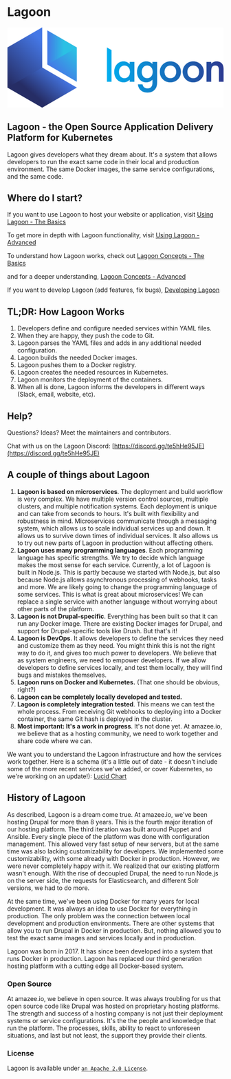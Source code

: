 # Lagoon

![](./lagoon-logo.png)

## Lagoon - the Open Source Application Delivery Platform for Kubernetes

Lagoon gives developers what they dream about. It's a system that allows developers to run the exact same code in their local and production environment. The same Docker images, the same service configurations, and the same code.

## Where do I start?

If you want to use Lagoon to host your website or application, visit
[Using Lagoon - The Basics](using-lagoon-the-basics/index.md)

To get more in depth with Lagoon functionality, visit
[Using Lagoon - Advanced](using-lagoon-advanced/index.md)

To understand how Lagoon works, check out
[Lagoon Concepts - The Basics](concepts-basics/index.md)

and for a deeper understanding, [Lagoon Concepts - Advanced](concepts-advanced/index.md)

If you want to develop Lagoon \(add features, fix bugs\), [Developing Lagoon](contributing-to-lagoon/developing-lagoon.md)

## TL;DR: How Lagoon Works

1. Developers define and configure needed services within YAML files.
2. When they are happy, they push the code to Git.
3. Lagoon parses the YAML files and adds in any additional needed configuration.
4. Lagoon builds the needed Docker images.
5. Lagoon pushes them to a Docker registry.
6. Lagoon creates the needed resources in Kubernetes.
7. Lagoon monitors the deployment of the containers.
8. When all is done, Lagoon informs the developers in different ways \(Slack, email, website, etc\).

## Help?

Questions? Ideas? Meet the maintainers and contributors.

Chat with us on the Lagoon Discord: [https://discord.gg/te5hHe95JE](https://discord.gg/te5hHe95JE)

## A couple of things about Lagoon

1. **Lagoon is based on microservices**. The deployment and build workflow is very complex. We have multiple version control sources, multiple clusters, and multiple notification systems. Each deployment is unique and can take from seconds to hours. It's built with flexibility and robustness in mind. Microservices communicate through a messaging system, which allows us to scale individual services up and down. It allows us to survive down times of individual services. It also allows us to try out new parts of Lagoon in production without affecting others.
2. **Lagoon uses many programming languages**. Each programming language has specific strengths. We try to decide which language makes the most sense for each service. Currently, a lot of Lagoon is built in Node.js. This is partly because we started with Node.js, but also because Node.js allows asynchronous processing of webhooks, tasks and more. We are likely going to change the programming language of some services. This is what is great about microservices! We can replace a single service with another language without worrying about other parts of the platform.
3. **Lagoon is not Drupal-specific**. Everything has been built so that it can run any Docker image. There are existing Docker images for Drupal, and support for Drupal-specific tools like Drush. But that's it!
4. **Lagoon is DevOps**. It allows developers to define the services they need and customize them as they need. You might think this is not the right way to do it, and gives too much power to developers. We believe that as system engineers, we need to empower developers. If we allow developers to define services locally, and test them locally, they will find bugs and mistakes themselves.
5. **Lagoon runs on Docker and Kubernetes.** \(That one should be obvious, right?\)
6. **Lagoon can be completely locally developed and tested.**
7. **Lagoon is completely integration tested**. This means we can test the whole process. From receiving Git webhooks to deploying into a Docker container, the same Git hash is deployed in the cluster.
8. **Most important: It's a work in progress**. It's not done yet. At amazee.io, we believe that as a hosting community, we need to work together and share code where we can.

We want you to understand the Lagoon infrastructure and how the services work together. Here is a schema \(it's a little out of date - it doesn't include some of the more recent services we've added, or cover Kubernetes, so we're working on an update!\): [Lucid Chart](https://lucid.app/documents/view/cb441054-e04a-4389-b98b-c75bcda8ea0d) ‌

## History of Lagoon

As described, Lagoon is a dream come true. At amazee.io, we've been hosting Drupal for more than 8 years. This is the fourth major iteration of our hosting platform. The third iteration was built around Puppet and Ansible. Every single piece of the platform was done with configuration management. This allowed very fast setup of new servers, but at the same time was also lacking customizability for developers. We implemented some customizability, with some already with Docker in production. However, we were never completely happy with it. We realized that our existing platform wasn't enough. With the rise of decoupled Drupal, the need to run Node.js on the server side, the requests for Elasticsearch, and different Solr versions, we had to do more. ‌

At the same time, we've been using Docker for many years for local development. It was always an idea to use Docker for everything in production. The only problem was the connection between local development and production environments. There are other systems that allow you to run Drupal in Docker in production. But, nothing allowed you to test the exact same images and services locally and in production.

Lagoon was born in 2017. It has since been developed into a system that runs Docker in production. Lagoon has replaced our third generation hosting platform with a cutting edge all Docker-based system.

### Open Source

At amazee.io, we believe in open source. It was always troubling for us that open source code like Drupal was hosted on proprietary hosting platforms. The strength and success of a hosting company is not just their deployment systems or service configurations. It's the the people and knowledge that run the platform. The processes, skills, ability to react to unforeseen situations, and last but not least, the support they provide their clients.

### License

Lagoon is available under [`an Apache 2.0 License`](https://github.com/uselagoon/lagoon/blob/main/LICENSE).

